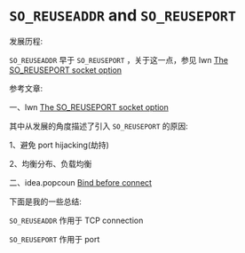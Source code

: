 # `SO_REUSEADDR` and `SO_REUSEPORT` 

发展历程:

`SO_REUSEADDR` 早于 `SO_REUSEPORT` ，关于这一点，参见 lwn [The SO_REUSEPORT socket option](https://lwn.net/Articles/542629/) 

参考文章:

一、lwn [The SO_REUSEPORT socket option](https://lwn.net/Articles/542629/) 

其中从发展的角度描述了引入 `SO_REUSEPORT`  的原因:

1、避免 port hijacking(劫持)

2、均衡分布、负载均衡

二、idea.popcoun [Bind before connect](https://idea.popcount.org/2014-04-03-bind-before-connect/)



下面是我的一些总结:

`SO_REUSEADDR` 作用于 TCP connection

`SO_REUSEPORT` 作用于 port



